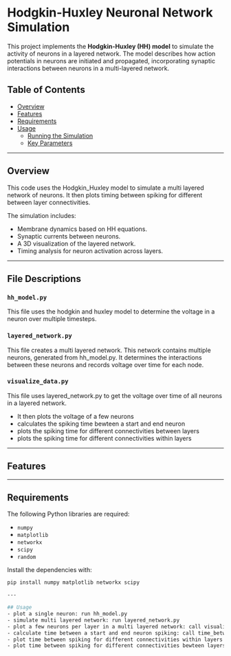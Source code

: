 # Hodgkin-Huxley Neuronal Network Simulation

This project implements the **Hodgkin-Huxley (HH) model** to simulate the activity of neurons in a layered network. The model describes how action potentials in neurons are initiated and propagated, incorporating synaptic interactions between neurons in a multi-layered network.

## Table of Contents

- [Overview](#overview)
- [Features](#features)
- [Requirements](#requirements)
- [Usage](#usage)
  - [Running the Simulation](#running-the-simulation)
  - [Key Parameters](#key-parameters)

---

## Overview

This code uses the Hodgkin_Huxley model to simulate a multi layered network of neurons. It then plots timing between spiking for different between layer connectivities.

The simulation includes:
- Membrane dynamics based on HH equations.
- Synaptic currents between neurons.
- A 3D visualization of the layered network.
- Timing analysis for neuron activation across layers.

---

## File Descriptions

### `hh_model.py`
This file uses the hodgkin and huxley model to determine the voltage in a neuron over multiple timesteps.

### `layered_network.py`
This file creates a multi layered network. This network contains multiple neurons, generated from hh_model.py. It determines the interactions between these neurons and records voltage over time for each node.

### `visualize_data.py`
This file uses layered_network.py to get the voltage over time of all neurons in a layered network. 
- It then plots the voltage of a few neurons
- calculates the spiking time bewteen a start and end neuron
- plots the spiking time for different connectivities between layers
- plots the spiking time for different connectivities within layers

---

## Features


---

## Requirements

The following Python libraries are required:
- `numpy`
- `matplotlib`
- `networkx`
- `scipy`
- `random`

Install the dependencies with:

```bash
pip install numpy matplotlib networkx scipy

---

## Usage
- plot a single neuron: run hh_model.py
- simulate multi layered network: run layered_network.py
- plot a few neurons per layer in a multi layered network: call visualize_hh_network(network, n) in main of visualize_data.py
- calculate time between a start and end neuron spiking: call time_between_spiking(network, n, start, end) in main of visualize_data.py. start and end need to be structured as follow: (node, layer)
- plot time between spiking for different connectivities within layers: call spiking_time_within(n, trials, total_replace) in main of visualize_data.py.
- plot time between spiking for different connectivities bewteen layers: call spiking_time_between(n, trials, total_replace) in main of visualize_data.py.



